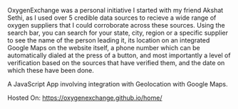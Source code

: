 OxygenExchange was a personal initiative I started with my friend Akshat Sethi, as I used over 5 credible data sources to recieve a wide range of oxygen suppliers that I could
corroborate across these sources. Using the search bar, you can search for your state, city, region or a specific supplier to see the name of the person leading it, its location
on an integrated Google Maps on the website itself, a phone number which can be automatically dialed at the press of a button, and most importantly a level of verification 
based on the sources that have verified them, and the date on which these have been done. 

A JavaScript App involving integration with Geolocation with Google Maps.

Hosted On: https://oxygenexchange.github.io/home/
